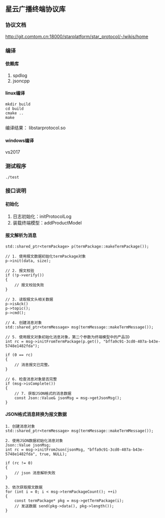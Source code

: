 ## 星云广播终端协议库

### 协议文档
http://git.comtom.cn:18000/starplatform/star_protocol/-/wikis/home


### 编译
#### 依赖库
1. spdlog
2. jsoncpp

#### linux编译
```
mkdir build
cd build
cmake ..
make
```

编译结果： libstarprotocol.so

#### windows编译
vs2017

### 测试程序
```
./test
```


### 接口说明
#### 初始化
1. 日志初始化：initProtocolLog
2. 装载终端模型：addProductModel

#### 报文解析为消息
```
std::shared_ptr<termPackage> p(termPackage::makeTermPackage());

// 1. 使用报文数据初始化termPackage对象
p->init(data, size);

// 2. 报文校验
if (!p->verify())
{
    // 报文校验失败
}

// 3. 读取报文头相关数据
p->isAck()
p->topic();
p->cmd();

// 4. 创建消息对象
std::shared_ptr<termMessage> msg(termMessage::makeTermMessage());

// 5. 使用报文对象初始化消息对象，第二个参数为终端模型中的产品ID
int rc = msg->initFromTermPackage(p.get(), "bffa9c91-3cd0-407a-b43e-5748e1482fda");

if (0 == rc)
{
    // 消息报文已完整。
}

// 6. 检查消息对象是否完整
if (msg->isComplete())
{
    // 7. 获取JSON格式的消息数据
    const Json::Value& jsonMsg = msg->getJsonMsg();
}

```

#### JSON格式消息转换为报文数据
```
1. 创建消息对象
std::shared_ptr<termMessage> msg(termMessage::makeTermMessage());

2. 使用JSON数据初始化消息对象
Json::Value jsonMsg;
int rc = msg->initFromJson(jsonMsg, "bffa9c91-3cd0-407a-b43e-5748e1482fda", true, NULL);

if (rc != 0)
{
    // json 消息解析失败
}

3. 依次获取报文数据
for (int i = 0; i < msg->termPackageCount(); ++i)
{ 
    const termPackage* pkg = msg->getTermPackage(i);
    // 发送数据 send(pkg->data(), pkg->length());
}
```


